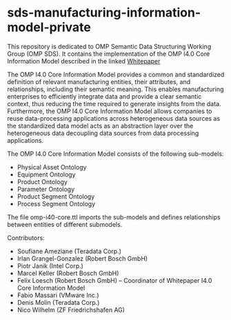 # sds-manufacturing-information-model-private
This repository is dedicated to OMP Semantic Data Structuring Working Group (OMP SDS).
It contains the implementation of the OMP I4.0 Core Information Model described in the linked [Whitepaper](https://open-manufacturing.org/wp-content/uploads/sites/101/2022/05/OMP-SDS-Whitepaper_I4.0_Core_Information_Model.pdf)

The OMP I4.0 Core Information Model provides a common and standardized definition of relevant manufacturing entities, their attributes, and relationships, including their semantic meaning. This enables manufacturing enterprises to efficiently integrate data and provide a clear semantic context, thus reducing the time required to generate insights from the data. Furthermore, the OMP I4.0 Core Information Model allows companies to reuse data-processing applications across heterogeneous data sources as the standardized data model acts as an abstraction layer over the heterogeneous data decoupling data sources from data processing applications.

The OMP I4.0 Core Information Model consists of the following sub-models:
- Physical Asset Ontology
- Equipment Ontology
- Product Ontology
- Parameter Ontology
- Product Segment Ontology
- Process Segment Ontology

The file omp-i40-core.ttl imports the sub-models and defines relationships between entities of different submodels. 

Contributors:
- Soufiane Ameziane (Teradata Corp.)
- Irlan Grangel-Gonzalez (Robert Bosch GmbH)
- Piotr Janik (Intel Corp.)
- Marcel Keller (Robert Bosch GmbH)
- Felix Loesch (Robert Bosch GmbH) – Coordinator of Whitepaper I4.0 Core Information Model
- Fabio Massari (VMware Inc.)
- Denis Molin (Teradata Corp.)
- Nico Wilhelm (ZF Friedrichshafen AG)
